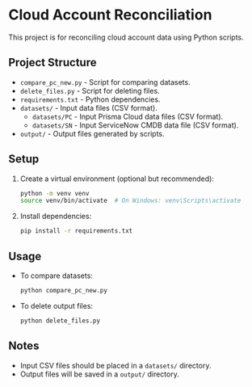 # Cloud Account Reconciliation

This project is for reconciling cloud account data using Python scripts.

## Project Structure

- `compare_pc_new.py` - Script for comparing datasets.
- `delete_files.py` - Script for deleting files.
- `requirements.txt` - Python dependencies.
- `datasets/` - Input data files (CSV format).
  * `datasets/PC` - Input Prisma Cloud data files (CSV format).
  * `datasets/SN` - Input ServiceNow CMDB data file (CSV format).
- `output/` - Output files generated by scripts.

## Setup

1. Create a virtual environment (optional but recommended):
   ```bash
   python -m venv venv
   source venv/bin/activate  # On Windows: venv\Scripts\activate
   ```
2. Install dependencies:
   ```bash
   pip install -r requirements.txt
   ```

## Usage

- To compare datasets:
  ```bash
  python compare_pc_new.py
  ```
- To delete output files:
  ```bash
  python delete_files.py
  ```

## Notes
- Input CSV files should be placed in a `datasets/` directory.
- Output files will be saved in a `output/` directory.

